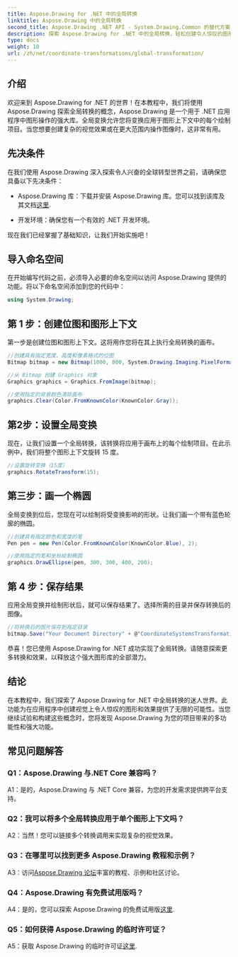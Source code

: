 ```yaml
---
title: Aspose.Drawing for .NET 中的全局转换
linktitle: Aspose.Drawing 中的全局转换
second_title: Aspose.Drawing .NET API - System.Drawing.Common 的替代方案
description: 探索 Aspose.Drawing for .NET 中的全局转换，轻松创建令人惊叹的图形。请遵循我们的分步指南以获得无缝体验。
type: docs
weight: 10
url: /zh/net/coordinate-transformations/global-transformation/
---
```

## 介绍

欢迎来到 Aspose.Drawing for .NET 的世界！在本教程中，我们将使用 Aspose.Drawing 探索全局转换的概念，Aspose.Drawing 是一个用于 .NET 应用程序中图形操作的强大库。全局变换允许您将变换应用于图形上下文中的每个绘制项目。当您想要创建复杂的视觉效果或在更大范围内操作图像时，这非常有用。

## 先决条件

在我们使用 Aspose.Drawing 深入探索令人兴奋的全球转型世界之前，请确保您具备以下先决条件：

-  Aspose.Drawing 库：下载并安装 Aspose.Drawing 库。您可以找到该库及其文档[这里](https://reference.aspose.com/drawing/net/).

- 开发环境：确保您有一个有效的 .NET 开发环境。

现在我们已经掌握了基础知识，让我们开始实施吧！

## 导入命名空间

在开始编写代码之前，必须导入必要的命名空间以访问 Aspose.Drawing 提供的功能。将以下命名空间添加到您的代码中：

```csharp
using System.Drawing;
```

## 第 1 步：创建位图和图形上下文

第一步是创建位图和图形上下文。这将用作您将在其上执行全局转换的画布。

```csharp
//创建具有指定宽度、高度和像素格式的位图
Bitmap bitmap = new Bitmap(1000, 800, System.Drawing.Imaging.PixelFormat.Format32bppPArgb);

//从 Bitmap 创建 Graphics 对象
Graphics graphics = Graphics.FromImage(bitmap);

//使用指定的背景颜色清除画布
graphics.Clear(Color.FromKnownColor(KnownColor.Gray));
```

## 第2步：设置全局变换

现在，让我们设置一个全局转换，该转换将应用于画布上的每个绘制项目。在此示例中，我们将整个图形上下文旋转 15 度。

```csharp
//设置旋转变换（15度）
graphics.RotateTransform(15);
```

## 第三步：画一个椭圆

全局变换到位后，您现在可以绘制将受变换影响的形状。让我们画一个带有蓝色轮廓的椭圆。

```csharp
//创建具有指定颜色和宽度的笔
Pen pen = new Pen(Color.FromKnownColor(KnownColor.Blue), 2);

//使用指定的笔和坐标绘制椭圆
graphics.DrawEllipse(pen, 300, 300, 400, 200);
```

## 第 4 步：保存结果

应用全局变换并绘制形状后，就可以保存结果了。选择所需的目录并保存转换后的图像。

```csharp
//将转换后的图片保存到指定目录
bitmap.Save("Your Document Directory" + @"CoordinateSystemsTransformations\GlobalTransformation_out.png");
```

恭喜！您已使用 Aspose.Drawing for .NET 成功实现了全局转换。请随意探索更多转换和效果，以释放这个强大图形库的全部潜力。

## 结论

在本教程中，我们探索了 Aspose.Drawing for .NET 中全局转换的迷人世界。此功能为在应用程序中创建视觉上令人惊叹的图形和效果提供了无限的可能性。当您继续试验和构建这些概念时，您将发现 Aspose.Drawing 为您的项目带来的多功能性和强大功能。

## 常见问题解答

### Q1：Aspose.Drawing 与.NET Core 兼容吗？

A1：是的，Aspose.Drawing 与 .NET Core 兼容，为您的开发需求提供跨平台支持。

### Q2：我可以将多个全局转换应用于单个图形上下文吗？

A2：当然！您可以链接多个转换调用来实现复杂的视觉效果。

### Q3：在哪里可以找到更多 Aspose.Drawing 教程和示例？

 A3：访问[Aspose.Drawing 论坛](https://forum.aspose.com/c/diagram/17)丰富的教程、示例和社区讨论。

### Q4：Aspose.Drawing 有免费试用版吗？

A4：是的，您可以探索 Aspose.Drawing 的免费试用版[这里](https://releases.aspose.com/).

### Q5：如何获得 Aspose.Drawing 的临时许可证？

 A5：获取 Aspose.Drawing 的临时许可证[这里](https://purchase.aspose.com/temporary-license/).